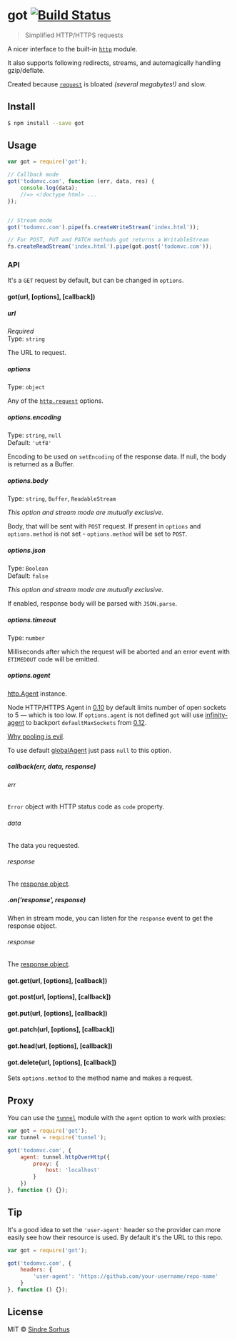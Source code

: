 # got [![Build Status](https://travis-ci.org/sindresorhus/got.svg?branch=master)](https://travis-ci.org/sindresorhus/got)

> Simplified HTTP/HTTPS requests

A nicer interface to the built-in [`http`](http://nodejs.org/api/http.html) module.

It also supports following redirects, streams, and automagically handling gzip/deflate.

Created because [`request`](https://github.com/mikeal/request) is bloated *(several megabytes!)* and slow.


## Install

```sh
$ npm install --save got
```


## Usage

```js
var got = require('got');

// Callback mode
got('todomvc.com', function (err, data, res) {
	console.log(data);
	//=> <!doctype html> ...
});


// Stream mode
got('todomvc.com').pipe(fs.createWriteStream('index.html'));

// For POST, PUT and PATCH methods got returns a WritableStream
fs.createReadStream('index.html').pipe(got.post('todomvc.com'));
```

### API

It's a `GET` request by default, but can be changed in `options`.

#### got(url, [options], [callback])

##### url

*Required*  
Type: `string`

The URL to request.

##### options

Type: `object`

Any of the [`http.request`](http://nodejs.org/api/http.html#http_http_request_options_callback) options.

##### options.encoding

Type: `string`, `null`  
Default: `'utf8'`

Encoding to be used on `setEncoding` of the response data. If null, the body is returned as a Buffer.

##### options.body

Type: `string`, `Buffer`, `ReadableStream`  

_This option and stream mode are mutually exclusive._

Body, that will be sent with `POST` request. If present in `options` and `options.method` is not set - `options.method` will be set to `POST`.

##### options.json

Type: `Boolean`  
Default: `false`

_This option and stream mode are mutually exclusive._

If enabled, response body will be parsed with `JSON.parse`.

##### options.timeout

Type: `number`

Milliseconds after which the request will be aborted and an error event with `ETIMEDOUT` code will be emitted.

##### options.agent

[http.Agent](http://nodejs.org/api/http.html#http_class_http_agent) instance.

Node HTTP/HTTPS Agent in [0.10](https://github.com/joyent/node/blob/v0.10.35-release/lib/http.js#L1261) by default limits number of open sockets to 5 — which is too low. If `options.agent` is not defined `got` will use [infinity-agent](https://github.com/floatdrop/infinity-agent) to backport `defaultMaxSockets` from [0.12](https://github.com/joyent/node/blob/v0.12.2-release/lib/_http_agent.js#L110).

[Why pooling is evil](https://github.com/substack/hyperquest#pooling-is-evil).

To use default [globalAgent](http://nodejs.org/api/http.html#http_http_globalagent) just pass `null` to this option.

##### callback(err, data, response)

###### err

`Error` object with HTTP status code as `code` property.

###### data

The data you requested.

###### response

The [response object](http://nodejs.org/api/http.html#http_http_incomingmessage).

##### .on('response', response)

When in stream mode, you can listen for the `response` event to get the response object.

###### response

The [response object](http://nodejs.org/api/http.html#http_http_incomingmessage).

#### got.get(url, [options], [callback])
#### got.post(url, [options], [callback])
#### got.put(url, [options], [callback])
#### got.patch(url, [options], [callback])
#### got.head(url, [options], [callback])
#### got.delete(url, [options], [callback])

Sets `options.method` to the method name and makes a request.


## Proxy

You can use the [`tunnel`](https://github.com/koichik/node-tunnel) module with the `agent` option to work with proxies:

```js
var got = require('got');
var tunnel = require('tunnel');

got('todomvc.com', {
	agent: tunnel.httpOverHttp({
		proxy: {
			host: 'localhost'
		}
	})
}, function () {});
```


## Tip

It's a good idea to set the `'user-agent'` header so the provider can more easily see how their resource is used. By default it's the URL to this repo.

```js
var got = require('got');

got('todomvc.com', {
	headers: {
		'user-agent': 'https://github.com/your-username/repo-name'
	}
}, function () {});
```


## License

MIT © [Sindre Sorhus](http://sindresorhus.com)
